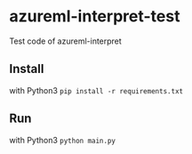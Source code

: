 # azureml-interpret-test
Test code of azureml-interpret


## Install
with Python3
`pip install -r requirements.txt`

## Run
with Python3
`python main.py`
